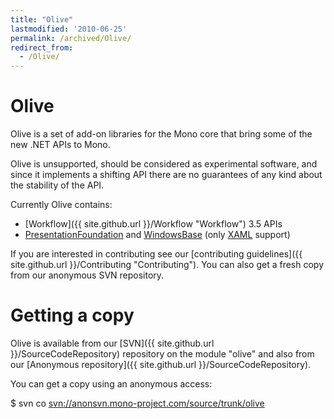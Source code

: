 ```yaml
---
title: "Olive"
lastmodified: '2010-06-25'
permalink: /archived/Olive/
redirect_from:
  - /Olive/
---
```


Olive
=====

Olive is a set of add-on libraries for the Mono core that bring some of the new .NET APIs to Mono.

Olive is unsupported, should be considered as experimental software, and since it implements a shifting API there are no guarantees of any kind about the stability of the API.

Currently Olive contains:

-   [Workflow]({{ site.github.url }}/Workflow "Workflow") 3.5 APIs
-   [PresentationFoundation](/index.php?title=PresentationFoundation&action=edit&redlink=1 "PresentationFoundation (page does not exist)") and [WindowsBase](/index.php?title=WindowsBase&action=edit&redlink=1 "WindowsBase (page does not exist)") (only [XAML](/index.php?title=XAML&action=edit&redlink=1 "XAML (page does not exist)") support)

If you are interested in contributing see our [contributing guidelines]({{ site.github.url }}/Contributing "Contributing"). You can also get a fresh copy from our anonymous SVN repository.

Getting a copy
==============

Olive is available from our [SVN]({{ site.github.url }}/SourceCodeRepository) repository on the module "olive" and also from our [Anonymous repository]({{ site.github.url }}/SourceCodeRepository).

You can get a copy using an anonymous access:

\$ svn co [svn://anonsvn.mono-project.com/source/trunk/olive](svn://anonsvn.mono-project.com/source/trunk/olive)

